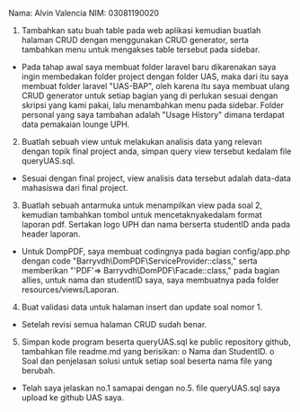 Nama: Alvin Valencia
NIM: 03081190020

1. Tambahkan satu buah table pada web aplikasi kemudian buatlah halaman CRUD dengan menggunakan CRUD generator, serta tambahkan menu untuk mengakses table tersebut pada sidebar.
- Pada tahap awal saya membuat folder laravel baru dikarenakan saya ingin membedakan folder project dengan folder UAS, maka dari itu saya membuat folder laravel "UAS-BAP", oleh karena itu saya membuat ulang CRUD generator untuk setiap bagian yang di perlukan sesuai dengan skripsi yang kami pakai, lalu menambahkan menu pada sidebar. 
Folder personal yang saya tambahan adalah "Usage History" dimana terdapat data pemakaian lounge UPH.

2.  Buatlah sebuah view untuk melakukan analisis data yang relevan dengan topik final project anda, simpan query view tersebut kedalam file queryUAS.sql.
- Sesuai dengan final project, view analisis data tersebut adalah data-data mahasiswa dari final project.

3.  Buatlah sebuah antarmuka untuk menampilkan view pada soal 2, kemudian tambahkan tombol untuk mencetaknyakedalam format laporan pdf. Sertakan logo UPH dan nama berserta studentID anda pada header laporan.
- Untuk DompPDF, saya membuat codingnya pada bagian config/app.php dengan code "Barryvdh\DomPDF\ServiceProvider::class," serta memberikan "'PDF'=> Barryvdh\DomPDF\Facade::class," pada bagian allies, untuk nama dan studentID saya, saya membuatnya pada folder resources/views/Laporan.

4.  Buat validasi data untuk halaman insert dan update soal nomor 1.
- Setelah revisi semua halaman CRUD sudah benar.

5.  Simpan kode program beserta queryUAS.sql ke public repository github, tambahkan file readme.md yang berisikan:
o   Nama dan StudentID.
o   Soal dan penjelasan solusi untuk setiap soal beserta nama file yang berubah.
- Telah saya jelaskan no.1 samapai dengan no.5. file queryUAS.sql saya upload ke github UAS saya.
